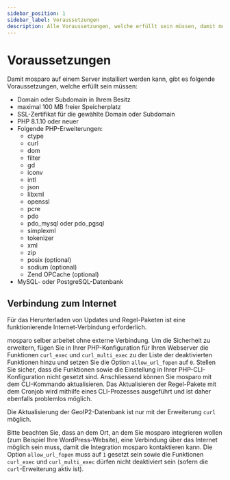```yaml
---
sidebar_position: 1
sidebar_label: Voraussetzungen
description: Alle Voraussetzungen, welche erfüllt sein müssen, damit mosparo korrekt funktionieren kann.
---
```


# Voraussetzungen

Damit mosparo auf einem Server installiert werden kann, gibt es folgende Voraussetzungen, welche erfüllt sein müssen:

- Domain oder Subdomain in Ihrem Besitz
- maximal 100 MB freier Speicherplatz
- SSL-Zertifikat für die gewählte Domain oder Subdomain
- PHP 8.1.10 oder neuer
- Folgende PHP-Erweiterungen:
  - ctype
  - curl
  - dom
  - filter
  - gd
  - iconv
  - intl
  - json
  - libxml
  - openssl
  - pcre
  - pdo
  - pdo_mysql oder pdo_pgsql
  - simplexml
  - tokenizer
  - xml
  - zip
  - posix (optional)
  - sodium (optional)
  - Zend OPCache (optional)
- MySQL- oder PostgreSQL-Datenbank

## Verbindung zum Internet

Für das Herunterladen von Updates und Regel-Paketen ist eine funktionierende Internet-Verbindung erforderlich.

mosparo selber arbeitet ohne externe Verbindung. Um die Sicherheit zu erweitern, fügen Sie in Ihrer PHP-Konfiguration für Ihren Webserver die Funktionen `curl_exec` und `curl_multi_exec` zu der Liste der deaktivierten Funktionen hinzu und setzen Sie die Option `allow_url_fopen` auf `0`. Stellen Sie sicher, dass die Funktionen sowie die Einstellung in Ihrer PHP-CLI-Konfiguration nicht gesetzt sind. Anschliessend können Sie mosparo mit dem CLI-Kommando aktualisieren. Das Aktualisieren der Regel-Pakete mit dem Cronjob wird mithilfe eines CLI-Prozesses ausgeführt und ist daher ebenfalls problemlos möglich.

Die Aktualisierung der GeoIP2-Datenbank ist nur mit der Erweiterung `curl` möglich.

Bitte beachten Sie, dass an dem Ort, an dem Sie mosparo integrieren wollen (zum Beispiel Ihre WordPress-Website), eine Verbindung über das Internet möglich sein muss, damit die Integration mosparo kontaktieren kann. Die Option `allow_url_fopen` muss auf `1` gesetzt sein sowie die Funktionen `curl_exec` und `curl_multi_exec` dürfen nicht deaktiviert sein (sofern die `curl`-Erweiterung aktiv ist).
